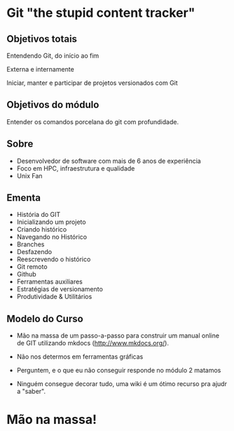 Git "the stupid content tracker"
================================

Objetivos totais
----------------

Entendendo Git, do início ao fim

Externa e internamente

Iniciar, manter e participar de projetos versionados com Git 

Objetivos do módulo
-------------------

Entender os comandos porcelana do git com profundidade.

Sobre
-----

- Desenvolvedor de software com mais de 6 anos de experiência
- Foco em HPC, infraestrutura e qualidade
- Unix Fan

Ementa
------

- História do GIT
- Inicializando um projeto
- Criando histórico
- Navegando no Histórico
- Branches
- Desfazendo
- Reescrevendo o histórico
- Git remoto
- Github
- Ferramentas auxiliares
- Estratégias de versionamento
- Produtividade & Utilitários

Modelo do Curso
---------------

 - Mão na massa de um passo-a-passo para construir um manual online de GIT utilizando
     mkdocs (http://www.mkdocs.org/).

 - Não nos determos em ferramentas gráficas
 - Perguntem, e o que eu não conseguir responde no módulo 2 matamos
 - Ninguém consegue decorar tudo, uma wiki é um ótimo recurso pra
     ajudr a "saber".


Mão na massa!
=============

